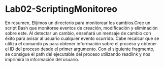 # Lab02-ScriptingMonitoreo
En resumen, Elijimos un directorio para monitorear los cambios.Cree un script Bash que monitoree eventos de creación, modificación y eliminación sobre este. 
Al detectar un cambio, enseñará un mensaje de cambio con éxito para avisar al usuario cualquier evento ocurrido.
Cabe recalcar que se utiliza el comando ps para obtener información sobre el proceso y obtener el ID del proceso desde el primer argumento. Con el siguiente fragmento, 
se consigue el path del ejecutable del proceso utilizando readlink y nos imprimirá la información del usuario.
